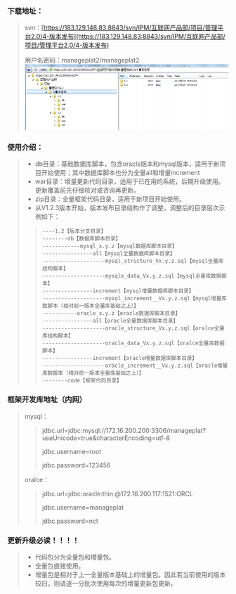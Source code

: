 ### 下载地址：

> svn：[https://183.129.148.83:8843/svn/IPM/互联网产品部/项目/管理平台2.0/4-版本发布](https://183.129.148.83:8843/svn/IPM/互联网产品部/项目/管理平台2.0/4-版本发布)
>
> 用户名密码：manageplat2/manageplat2![](/assets/code_download.png)

### 使用介绍：

> * db目录：基础数据库脚本，包含oracle版本和mysql版本，适用于新项目开始使用；其中数据库脚本也分为全量all和增量increment
> * war目录：增量更新代码目录，适用于已在用的系统，后期升级使用。更新覆盖前先仔细核对或咨询再更新。
> * zip目录：全量框架代码目录，适用于新项目开始使用。
> * 从V1.2.3版本开始，版本发布目录结构作了调整，调整后的目录层次示例如下：
>
> > ```
> > ----1.2【版本分支目录】
> > --------db【数据库脚本目录】
> > ------------mysql_x.y.z【mysql数据库脚本目录】
> > ----------------all【mysql全量数据库脚本目录】
> > --------------------mysql_structure_Vx.y.z.sql【mysql全量库结构脚本】
> > --------------------mysqle_data_Vx.y.z.sql【mysql全量库数据脚本】
> > ----------------increment【mysql增量数据库脚本目录】
> > --------------------mysql_increment__Vx.y.z.sql【mysql增量库数脚本（相对前一版本全量库基础之上）】
> > -----------oracle_x.y.z【oracle数据库脚本目录】
> > ----------------all【oracle全量数据库脚本目录】
> > --------------------oracle_structure_Vx.y.z.sql【oralce全量库结构脚本】
> > --------------------oracle_data_Vx.y.z.sql【oralce全量库数据脚本】
> > ----------------increment【oracle增量数据库脚本目录】
> > --------------------oracle_increment__Vx.y.z.sql【oracle增量库数脚本（相对前一版本全量库基础之上）】
> > --------code【框架代码目录】
> > ```

### 框架开发库地址（内网）

> mysql：
>
> > jdbc.url=jdbc:mysql://172.16.200.200:3306/manageplat?useUnicode=true&characterEncoding=utf-8
> >
> > jdbc.username=root
> >
> > jdbc.password=123456
>
> oralce：
>
> > jdbc.url=jdbc:oracle:thin:@172.16.200.117:1521:ORCL
> >
> > jdbc.username=manageplat
> >
> > jdbc.password=nct

### 更新升级必读！！！！

> * 代码包分为全量包和增量包。
> * 全量包直接使用。
> * 增量包是相对于上一全量版本基础上的增量包。因此若当前使用的版本较旧，则请逐一分批次使用每次的增量更新包更新。



